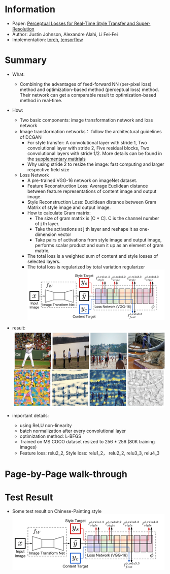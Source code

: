 # Information 
* Paper: [Perceptual Losses for Real-Time Style Transfer and Super-Resolution](https://arxiv.org/pdf/1603.08155v1.pdf)
* Author: Justin Johnson, Alexandre Alahi, Li Fei-Fei
* Implementation: [torch](https://github.com/jcjohnson/fast-neural-style), [tensorflow](https://github.com/lengstrom/fast-style-transfer)

# Summary 
* What:
  * Combining the advantages of feed-forward NN (per-pixel loss) method and optimization-based method (perceptual loss) method. Their network can get a comparable result to optimization-based method in real-time.
* How: 
  * Two basic components: image transformation network and loss network 
  * Image transformation networks： follow the architectural guidelines of DCGAN 
    * For style transfer: A convolutional layer with stride 1, Two convolutional layer with stride 2, 
    Five residual blocks, Two convolutional layers with stride 1/2. More details can be found in the [supplementary matirials](http://cs.stanford.edu/people/jcjohns/papers/eccv16/JohnsonECCV16Supplementary.pdf)   
    * Why using stride 2 to resize the image:  fast computing and larger respective field size  
  * Loss Network
    * A pre-trained VGG-16 network on imageNet dataset.
    * Feature Reconstruction Loss: Average Euclidean distance between feature representations of content image and output image.
    * Style Reconstruction Loss: Euclidean distance between Gram Matrix of style image and output image. 
    * How to calculate Gram matrix: 
      * The size of gram matrix is [C * C]. C is the channel number of j th layer. 
      * Take the activations at j th layer and reshape it as one-dimension vector
      * Take pairs of activations from style image and output image, performs scalar product and sum it up as an element of gram matrix. 
    * The total loss is a weighted sum of content and style losses of selected layers.
    * The total loss is regularized by total variation regularizer
![Structure Of Nets](images/structure_ffpl.png)
   
* result: 
  ![result.png](images/result_ffpl.png)


* important details: 
  * using ReLU non-linearity 
  * batch normalization after every convolutional layer
  * optimization method: L-BFGS
  * Trained on MS COCO dataset resized to 256 * 256 (80K training images) 
  * Feature loss: relu2_2, Style loss: relu1_2， relu2_2, relu3_3, relu4_3

# Page-by-Page walk-through 

# Test Result

* Some test result on Chinese-Painting style 
![Structure Of Nets](images/structure_ffpl.png)






